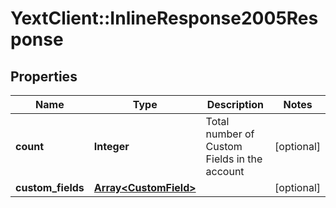 # YextClient::InlineResponse2005Response

## Properties
Name | Type | Description | Notes
------------ | ------------- | ------------- | -------------
**count** | **Integer** | Total number of Custom Fields in the account | [optional] 
**custom_fields** | [**Array&lt;CustomField&gt;**](CustomField.md) |  | [optional] 


